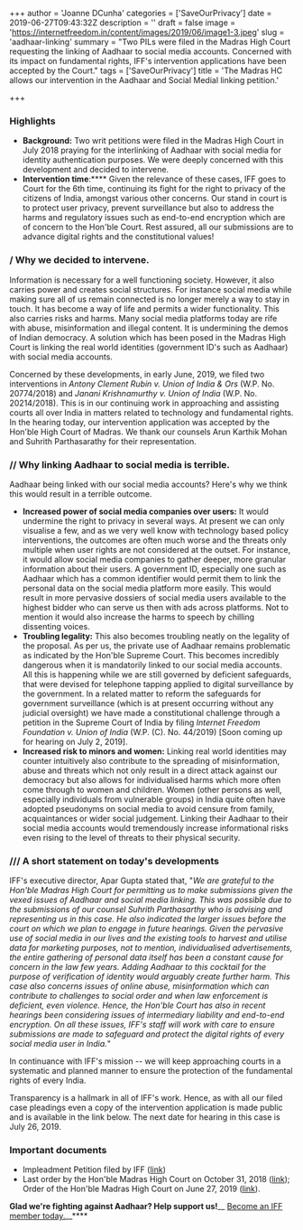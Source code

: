 +++
author = 'Joanne DCunha'
categories = ['SaveOurPrivacy']
date = 2019-06-27T09:43:32Z
description = ''
draft = false
image = 'https://internetfreedom.in/content/images/2019/06/image1-3.jpeg'
slug = 'aadhaar-linking'
summary = "Two PILs were filed in the Madras High Court requesting the linking of Aadhaar to social media accounts. Concerned with its impact on fundamental rights, IFF's intervention applications have been accepted by the Court."
tags = ['SaveOurPrivacy']
title = 'The Madras HC allows our intervention in the Aadhaar and Social Medial linking petition.'

+++


### **Highlights**

* ****Background:**** Two writ petitions were filed in the Madras High Court in July 2018 praying for the interlinking of Aadhaar with social media for identity authentication purposes. We were deeply concerned with this development and decided to intervene.
* **Intervention time**:**** Given the relevance of these cases, IFF goes to Court for the 6th time, continuing its fight for the right to privacy of the citizens of  India, amongst various other concerns. Our stand in court is to protect user privacy, prevent surveillance but also to address the harms and regulatory issues such as end-to-end encryption which are of concern to the Hon'ble Court. Rest assured, all our submissions are to advance digital rights and the constitutional values!

### / Why we decided to intervene.

Information is necessary for a well functioning society. However, it also carries power and creates social structures. For instance social media while making sure all of us remain connected is no longer merely a way to stay in touch. It has become a way of life and permits a wider functionality. This also carries risks and harms. Many social media platforms today are rife with abuse, misinformation and illegal content. It is undermining the demos of Indian democracy. A solution which has been posed in the Madras High Court is linking the real world identities (government ID's such as Aadhaar) with social media accounts.

Concerned by these developments, in early June, 2019, we filed two interventions in _Antony Clement Rubin v. Union of India & Ors_ (W.P. No. 20774/2018) and _Janani Krishnamurthy v. Union of India_ (W.P. No. 20214/2018). This is in our continuing work in approaching and assisting courts all over India in matters related to technology and fundamental rights. In the hearing today, our intervention application was accepted by the Hon'ble High Court of Madras. We thank our counsels Arun Karthik Mohan and Suhrith Parthasarathy for their representation.

### // Why linking Aadhaar to social media is terrible.

Aadhaar being linked with our social media accounts? Here's why we think this would result in a terrible outcome.

* **Increased power of social media companies over users:** It would undermine the right to privacy in several ways. At present we can only visualise a few, and as we very well know with technology based policy interventions, the outcomes are often much worse and the threats only multiple when user rights are not considered at the outset. For instance, it would allow social media companies to gather deeper, more granular information about their users. A government ID, especially one such as Aadhaar which has a common identifier would permit them to link the personal data on the social media platform more easily. This would result in more pervasive dossiers of social media users available to the highest bidder who can serve us then with ads across platforms. Not to mention it would also increase the harms to speech by chilling dissenting voices.
* **Troubling legality:** This also becomes troubling neatly on the legality of the proposal. As per us, the private use of Aadhaar remains problematic as indicated by the Hon'ble Supreme Court. This becomes incredibly dangerous when it is mandatorily linked to our social media accounts. All this is happening while we are still governed by deficient safeguards, that were devised for telephone tapping applied to digital surveillance by the government. In a related matter to reform the safeguards for government surveillance (which is at present occurring without any judicial oversight) we have made a constitutional challenge through a petition in the Supreme Court of India by filing _Internet Freedom Foundation v. Union of India_ (W.P. (C). No. 44/2019) [Soon coming up for hearing on July 2, 2019].
* **Increased risk to minors and women:** Linking real world identities may counter intuitively also contribute to the spreading of misinformation, abuse and threats which not only result in a direct attack against our democracy but also allows for individualised harms which more often come through to women and children. Women (other persons as well, especially individuals from vulnerable groups) in India quite often have adopted pseudonyms on social media to avoid censure from family, acquaintances or wider social judgement. Linking their Aadhaar to their social media accounts would tremendously increase informational risks even rising to the level of threats to their physical security.

### /// A short statement on today's developments

IFF's executive director, Apar Gupta stated that, "_We are grateful to the Hon'ble Madras High Court for permitting us to make submissions given the vexed issues of Aadhaar and social media linking. This was possible due to the submissions of our counsel Suhrith Parthasarthy who is advising and representing us in this case. He also indicated the larger issues before the court on which we plan to engage in future hearings. Given the pervasive use of social media in our lives and the existing tools to harvest and utilise data for marketing purposes, not to mention, individualised advertisements, the entire gathering of personal data itself has been a constant cause for concern in the law few years. Adding Aadhaar to this cocktail for the purpose of verification of identity would arguably create further harm. This case also concerns issues of online abuse, misinformation which can contribute to challenges to social order and when law enforcement is deficient, even violence. Hence, the Hon'ble Court has also in recent hearings been considering issues of intermediary liability and end-to-end encryption. On all these issues, IFF's staff will work with care to ensure submissions are made to safeguard and protect the digital rights of every social media user in India._"

In continuance with IFF's mission -- we will keep approaching courts in a systematic and planned manner to ensure the protection of the fundamental rights of every India.

Transparency is a hallmark in all of IFF's work. Hence, as with all our filed case pleadings even a copy of the intervention application is made public and is available in the link below. The next date for hearing in this case is July 26, 2019.

### **Important documents**

* Impleadment Petition filed by IFF ([link](https://drive.google.com/file/d/1mXu76nFY9TeEhNmotBKcl719QJC7AF58/view?usp=sharing))
* Last order by the Hon'ble Madras High Court on October 31, 2018 ([link](https://drive.google.com/open?id=1bpxL0Ll0dKyYokyBdO2Xe5fLaNrtaT3T)); Order of the Hon'ble Madras High Court on June 27, 2019 ([link](https://drive.google.com/file/d/1PucjI8zV2OUvgYaMDtqs0_QDV-S9CKh8/view?usp=sharing)).

**Glad we're fighting against Aadhaar? Help support us!**__ [Become an IFF member today.](https://internetfreedom.in/donate/)__****

